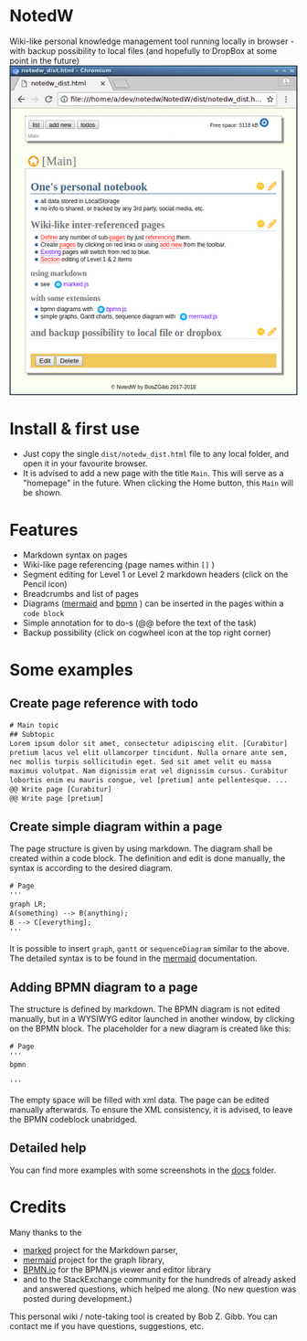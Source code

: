 # NotedW
Wiki-like personal knowledge management tool running locally in browser - with backup possibility to local files (and hopefully to DropBox at some point in the future)
![SPA](docs/res/NotedW_compact.png?raw=true)

# Install & first use
- Just copy the single ```dist/notedw_dist.html``` file to any local folder, and open it in your favourite browser.
- It is advised to add a new page with the title ```Main```. This will serve as a "homepage" in the future. When clicking the Home button, this ```Main``` will be shown.

# Features
- Markdown syntax on pages
- Wiki-like page referencing (page names within ```[]``` )
- Segment editing for Level 1 or Level 2 markdown headers (click on the Pencil icon)
- Breadcrumbs and list of pages
- Diagrams ([mermaid](https://github.com/knsv/mermaid) and [bpmn](https://github.com/bpmn-io) ) can be inserted in the pages within a ```code block```
- Simple annotation for to do-s (@@ before the text of the task)
- Backup possibility (click on cogwheel icon at the top right corner)

# Some examples
## Create page reference with todo
```
# Main topic
## Subtopic
Lorem ipsum dolor sit amet, consectetur adipiscing elit. [Curabitur] pretium lacus vel elit ullamcorper tincidunt. Nulla ornare ante sem, nec mollis turpis sollicitudin eget. Sed sit amet velit eu massa maximus volutpat. Nam dignissim erat vel dignissim cursus. Curabitur lobortis enim eu mauris congue, vel [pretium] ante pellentesque. ...
@@ Write page [Curabitur]
@@ Write page [pretium]
```
## Create simple diagram within a page
The page structure is given by using markdown. The diagram shall be created within a code block. The definition and edit is done manually, the syntax is according to the desired diagram.
```
# Page
'''
graph LR;
A(something) --> B(anything);
B --> C[everything];
'''
```
It is possible to insert ```graph```, ```gantt``` or ```sequenceDiagram``` similar to the above. The detailed syntax is to be found in the [mermaid](https://github.com/knsv/mermaid) documentation.

## Adding BPMN diagram to a page
The structure is defined by markdown. The BPMN diagram is not edited manually, but in a WYSIWYG editor launched in another window, by clicking on the BPMN block. The placeholder for a new diagram is created like this:
```
# Page
'''
bpmn

'''
```
The empty space will be filled with xml data. The page can be edited manually afterwards. To ensure the XML consistency, it is advised, to leave the BPMN codeblock unabridged.  

## Detailed help
You can find more examples with some screenshots in the [docs](docs/index.md) folder.

# Credits
Many thanks to the
- [marked](https://github.com/chjj/marked) project for the Markdown parser,
- [mermaid](https://github.com/knsv/mermaid) project for the graph library,
- [BPMN.io](https://github.com/bpmn-io) for the BPMN.js viewer and editor library
- and to the StackExchange community for the hundreds of already asked and answered questions, which helped me along.
(No new question was posted during development.)

This personal wiki / note-taking tool is created by Bob Z. Gibb. You can contact me if you have
questions, suggestions, etc.
